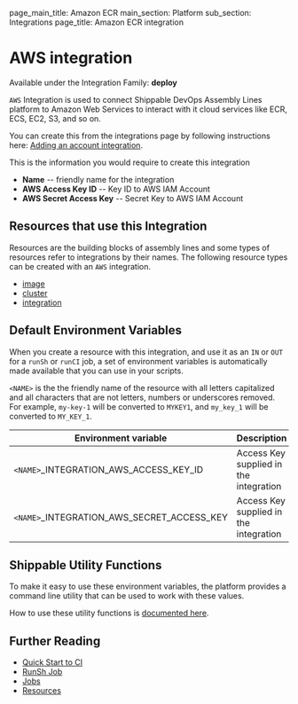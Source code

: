 page_main_title: Amazon ECR
main_section: Platform
sub_section: Integrations
page_title: Amazon ECR integration

# AWS integration

Available under the Integration Family: **deploy**

`AWS` Integration is used to connect Shippable DevOps Assembly Lines platform to Amazon Web Services to interact with it cloud services like ECR, ECS, EC2, S3, and so on.

You can create this from the integrations page by following instructions here: [Adding an account integration](/platform/management/integrations/#adding-an-account-integration).

This is the information you would require to create this integration

* **Name** -- friendly name for the integration
* **AWS Access Key ID** -- Key ID to AWS IAM Account
* **AWS Secret Access Key** -- Secret Key to AWS IAM Account

## Resources that use this Integration
Resources are the building blocks of assembly lines and some types of resources refer to integrations by their names. The following resource types can be created with an `AWS` integration.

* [image](/platform/workflow/resource/image)
* [cluster](/platform/workflow/resource/cluster)
* [integration](/platform/workflow/resource/integration)

## Default Environment Variables
When you create a resource with this integration, and use it as an `IN` or `OUT` for a `runSh` or `runCI` job, a set of environment variables is automatically made available that you can use in your scripts.

`<NAME>` is the the friendly name of the resource with all letters capitalized and all characters that are not letters, numbers or underscores removed. For example, `my-key-1` will be converted to `MYKEY1`, and `my_key_1` will be converted to `MY_KEY_1`.

| Environment variable						         | Description        |
| ------			 							         |----------------- |
| `<NAME>`\_INTEGRATION\_AWS\_ACCESS\_KEY\_ID       | Access Key supplied in the integration |
| `<NAME>`\_INTEGRATION\_AWS\_SECRET\_ACCESS\_KEY   | Access Key supplied in the integration |

## Shippable Utility Functions
To make it easy to use these environment variables, the platform provides a command line utility that can be used to work with these values.

How to use these utility functions is [documented here](/platform/tutorial/workflow/using-shipctl).

## Further Reading
* [Quick Start to CI](/getting-started/ci-sample)
* [RunSh Job](/platform/workflow/job/runsh)
* [Jobs](/platform/workflow/job/overview)
* [Resources](/platform/workflow/resource/overview)
